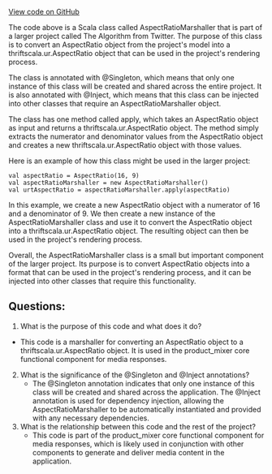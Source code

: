[View code on GitHub](https://github.com/misbahsy/the-algorithm/product-mixer/core/src/main/scala/com/twitter/product_mixer/core/functional_component/marshaller/response/urt/media/AspectRatioMarshaller.scala)

The code above is a Scala class called AspectRatioMarshaller that is part of a larger project called The Algorithm from Twitter. The purpose of this class is to convert an AspectRatio object from the project's model into a thriftscala.ur.AspectRatio object that can be used in the project's rendering process. 

The class is annotated with @Singleton, which means that only one instance of this class will be created and shared across the entire project. It is also annotated with @Inject, which means that this class can be injected into other classes that require an AspectRatioMarshaller object. 

The class has one method called apply, which takes an AspectRatio object as input and returns a thriftscala.ur.AspectRatio object. The method simply extracts the numerator and denominator values from the AspectRatio object and creates a new thriftscala.ur.AspectRatio object with those values. 

Here is an example of how this class might be used in the larger project:

```
val aspectRatio = AspectRatio(16, 9)
val aspectRatioMarshaller = new AspectRatioMarshaller()
val urtAspectRatio = aspectRatioMarshaller.apply(aspectRatio)
```

In this example, we create a new AspectRatio object with a numerator of 16 and a denominator of 9. We then create a new instance of the AspectRatioMarshaller class and use it to convert the AspectRatio object into a thriftscala.ur.AspectRatio object. The resulting object can then be used in the project's rendering process. 

Overall, the AspectRatioMarshaller class is a small but important component of the larger project. Its purpose is to convert AspectRatio objects into a format that can be used in the project's rendering process, and it can be injected into other classes that require this functionality.
## Questions: 
 1. What is the purpose of this code and what does it do?
   - This code is a marshaller for converting an AspectRatio object to a thriftscala.ur.AspectRatio object. It is used in the product_mixer core functional component for media responses.
2. What is the significance of the @Singleton and @Inject annotations?
   - The @Singleton annotation indicates that only one instance of this class will be created and shared across the application. The @Inject annotation is used for dependency injection, allowing the AspectRatioMarshaller to be automatically instantiated and provided with any necessary dependencies.
3. What is the relationship between this code and the rest of the project?
   - This code is part of the product_mixer core functional component for media responses, which is likely used in conjunction with other components to generate and deliver media content in the application.